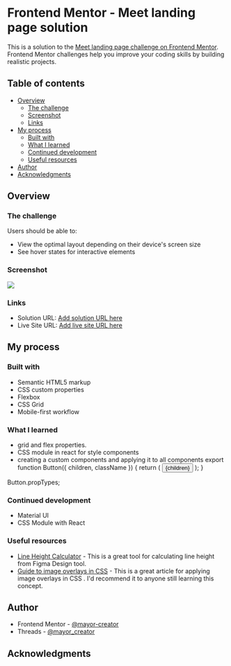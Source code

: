 # Frontend Mentor - Meet landing page solution

This is a solution to the [Meet landing page challenge on Frontend Mentor](https://www.frontendmentor.io/challenges/meet-landing-page-rbTDS6OUR). Frontend Mentor challenges help you improve your coding skills by building realistic projects.

## Table of contents

- [Overview](#overview)
  - [The challenge](#the-challenge)
  - [Screenshot](#screenshot)
  - [Links](#links)
- [My process](#my-process)
  - [Built with](#built-with)
  - [What I learned](#what-i-learned)
  - [Continued development](#continued-development)
  - [Useful resources](#useful-resources)
- [Author](#author)
- [Acknowledgments](#acknowledgments)

## Overview

### The challenge

Users should be able to:

- View the optimal layout depending on their device's screen size
- See hover states for interactive elements

### Screenshot

![](./screenshot.jpg)

### Links

- Solution URL: [Add solution URL here](https://your-solution-url.com)
- Live Site URL: [Add live site URL here](https://your-live-site-url.com)

## My process

### Built with

- Semantic HTML5 markup
- CSS custom properties
- Flexbox
- CSS Grid
- Mobile-first workflow

### What I learned

- grid and flex properties.
- CSS module in react for style components
- creating a custom components and applying it to all components
  export function Button({ children, className }) {
  return (
  <button
          type="button"
          className={className}>
  {children}
  </button>
  );
  }

Button.propTypes;

### Continued development

- Material UI
- CSS Module with React

### Useful resources

- [Line Height Calculator](https://rizwanaritonang.com/tools/line-height-calculator/) - This is a great tool for calculating line height from Figma Design tool.
- [Guide to image overlays in CSS](https://blog.logrocket.com/guide-image-overlays-css/) - This is a great article for applying image overlays in CSS . I'd recommend it to anyone still learning this concept.

## Author

- Frontend Mentor - [@mayor-creator](https://www.frontendmentor.io/profile/mayor-creator)
- Threads - [@mayor_creator](https://www.threads.net/@mayor_creator)

## Acknowledgments
